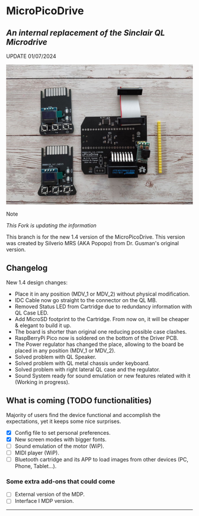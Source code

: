 # MicroPicoDrive 
## _An internal replacement of the Sinclair QL Microdrive_

UPDATE 01/07/2024

<img src="Images/Main Photo.jpg"  width="700">

> [!NOTE]
> _This Fork is updating the information_

This branch is for the new 1.4 version of the MicroPicoDrive.
This version was created by Silverio MRS (AKA Popopo) from Dr. Gusman's original version.


## Changelog
New 1.4 design changes:

+ Place it in any position (MDV_1 or MDV_2) without physical modification.
+ IDC Cable now go straight to the connector on the QL MB.
+ Removed Status LED from Cartridge due to redundancy information with QL Case LED.
+ Add MicroSD footprint to the Cartridge. From now on, it will be cheaper & elegant to build it up.
+ The board is shorter than original one reducing possible case clashes.
+ RaspBerryPi Pico now is soldered on the bottom of the Driver PCB.
+ The Power regulator has changed the place, allowing to the board be placed in any position (MDV_1 or MDV_2).
+ Solved problem with QL Speaker.
+ Solved problem with QL metal chassis under keyboard.
+ Solved problem with right lateral QL case and the regulator.
+ Sound System ready for sound emulation or new features related with it (Working in progress).


## What is coming (TODO functionalities)

Majority of users find the device functional and accomplish the expectations, yet it keeps some nice surprises.

- [x] Config file to set personal preferences.
- [x] New screen modes with bigger fonts.
- [ ] Sound emulation of the motor (WiP).
- [ ] MIDI player (WiP).
- [ ] Bluetooth cartridge and its APP to load images from other devices (PC, Phone, Tablet...).

### Some extra add-ons that could come
- [ ] External version of the MDP.
- [ ] Interface I MDP version.

---
